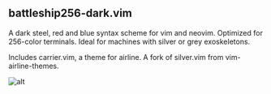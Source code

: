 ## battleship256-dark.vim

A dark steel, red and blue syntax scheme for vim and neovim. Optimized for 256-color terminals. Ideal for machines with silver or grey exoskeletons.

Includes carrier.vim, a theme for airline. A fork of silver.vim from vim-airline-themes.


<img src='https://imgur.com/hF7azAF' alt='alt' />

